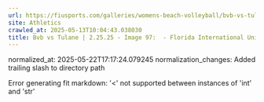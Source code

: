 ```yaml
---
url: https://fiusports.com/galleries/womens-beach-volleyball/bvb-vs-tulane-2-25-25/image-97/355/62650/
site: Athletics
crawled_at: 2025-05-13T10:04:43.038030
title: Bvb vs Tulane | 2.25.25 - Image 97:  - Florida International University
---
```

normalized_at: 2025-05-22T17:17:24.079245
normalization_changes: Added trailing slash to directory path

Error generating fit markdown: '<' not supported between instances of 'int' and 'str'